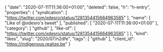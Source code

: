 {
  "date": "2020-07-11T11:36:00+01:00",
  "deleted": false,
  "h": "h-entry",
  "properties": {
    "syndication": [
      "https://twitter.com/xdesro/status/1281354415664963585"
    ],
    "name": [
      "Like of @xdesro's tweet"
    ],
    "published": [
      "2020-07-11T11:36:00+01:00"
    ],
    "category": [
      "github"
    ],
    "like-of": [
      "https://twitter.com/xdesro/status/1281354415664963585"
    ]
  },
  "kind": "likes",
  "slug": "2020/07/n2dfe",
  "tags": [
    "github"
  ],
  "client_id": "https://indigenous.realize.be"
}
